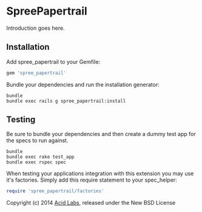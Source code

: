 SpreePapertrail
===============

Introduction goes here.

Installation
------------

Add spree_papertrail to your Gemfile:

```ruby
gem 'spree_papertrail'
```

Bundle your dependencies and run the installation generator:

```shell
bundle
bundle exec rails g spree_papertrail:install
```

Testing
-------

Be sure to bundle your dependencies and then create a dummy test app for the specs to run against.

```shell
bundle
bundle exec rake test_app
bundle exec rspec spec
```

When testing your applications integration with this extension you may use it's factories.
Simply add this require statement to your spec_helper:

```ruby
require 'spree_papertrail/factories'
```


Copyright (c) 2014 [Acid Labs][acidlabs], released under the New BSD License

[acidlabs]: https://github.com/acidlabs

